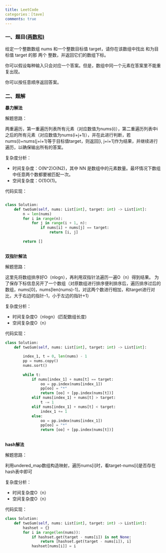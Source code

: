 ```yaml
---
title: LeetCode
categories：[tave]
comments: true
---
```


### 一、题目([两数和)](https://leetcode.cn/problems/two-sum/)

给定一个整数数组 nums 和一个整数目标值 target，请你在该数组中找出 和为目标值 target 的那 两个 整数，并返回它们的数组下标。

你可以假设每种输入只会对应一个答案。但是，数组中同一个元素在答案里不能重复出现。

你可以按任意顺序返回答案。

### 二、题解

**暴力解法**

解题思路：    

​    两重遍历，第一重遍历列表所有元素（对应数值为nums(i)），第二重遍历列表中i之后的所有元素（对应数值为nums(i+j+1)），并在此进行判断，若nums(i)+nums(j+i+1)等于目标值target，则返回[i, j+i+1]作为结果，并继续进行遍历，以确保输出所有的答案。

复杂度分析：

- 时间复杂度：O(N^2)O(N2)，其中 NN 是数组中的元素数量。最坏情况下数组中任意两个数都要被匹配一次。
- 空间复杂度：O(1)O(1)。

代码实现：

```python

class Solution:
    def twoSum(self, nums: List[int], target: int) -> List[int]:
        n = len(nums)
        for i in range(n):
            for j in range(i + 1, n):
                if nums[i] + nums[j] == target:
                    return [i, j]
 
        return []
 
```

**双指针解法**

解题思路：

这里先将数组排序好O（nlogn），再利用双指针法遍历一遍O（n）得到结果。
为了保存下标信息另开了一个数组（对原数组进行排序便利排序后，遍历排序过后的数组，nums[0]，nums[len(nums)-1]，对这两个数进行相加，和target进行对比，大于右边的指针-1，小于左边的指针+1）

复杂度分析：

- 时间复杂度O（nlogn）(匹配数组长度)
- 空间复杂度O（n）

代码实现：

```python
class Solution:
    def twoSum(self, nums: List[int], target: int) -> List[int]:
 
        index_1, t = 0, len(nums) - 1
        pp = nums.copy()
        nums.sort()
 
        while t:
            if nums[index_1] + nums[t] == target:
                oo = pp.index(nums[index_1])
                pp[oo] = "*"
                return [oo] + [pp.index(nums[t])]
            elif nums[index_1] + nums[t] > target:
                t -= 1
            elif nums[index_1] + nums[t] < target:
                index_1 += 1
            else:
                oo = pp.index(nums[index_1])
                pp[oo] = "*"
                return [oo] + [pp.index(nums[t])]
 
```

**hash解法**

解题思路：

利用undered_map数组构造映射，遍历nums[i]时，看target-nums[i]是否存在hash表中即可

复杂度分析：

- 时间复杂度O（n）
- 空间复杂度O（n）

代码实现：

```python
class Solution:
    def twoSum(self, nums: List[int], target: int) -> List[int]:
        hashset = {}
        for i in range(len(nums)):
            if hashset.get(target - nums[i]) is not None:
                return [hashset.get(target - nums[i]), i]
            hashset[nums[i]] = i
```

